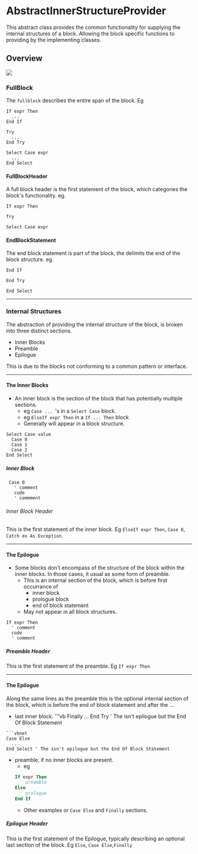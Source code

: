# AbstractInnerStructureProvider
This abstract class provides the common functionality for supplying the internal structures of a block.
Allowing the block specific functions to providing by the implementing classes.

## Overview

![](http://i64.tinypic.com/anh5w5.png)

### FullBlock
The `fullblock` describes the entire span of the block.
Eg
```vbnet
If expr Then
  ...
End If
```
```vbnet
Try
  ...
End Try
```
```
Select Case expr
  ...
End Select
```

#### FullBlockHeader
A full block header is the first statement of the block, which categories the block's functionality.
eg.
```vbnet
If expr Then
```
```vbnet
Try
```
```
Select Case expr
```

#### EndBlockStatement
The end block statement is part of the block, the delimits the end of the block structure.
eg.
```vbnet
End If
```
```vbnet
End Try
```
```vbnet
End Select
```
--------

### Internal Structures
The abstraction of providing the internal structure of the block, is broken into three distinct sections.
 * Inner Blocks
 * Preamble
 * Epilogue

This is due to the blocks not conforming to a common pattern or interface.

--------

#### The Inner Blocks
* An inner block is the section of the block that has potentially multiple sections.
  * eg `Case ... `'s in a `Select Case` block.
  * eg `ElseIf expr Then` in a `If ... Then` block   
  * Generally will appear in a block structure.
```vbnet
Select Case value
  Case 0
  Case 1
  Case 2
End Select
```

##### Inner Block
    
```vbnet
 Case 0
   ' comment
   code
   ' commment
```
###### Inner Block Header
This is the first statement of the inner block.
Eg `ElseIf expr Then`, `Case 0`, `Catch ex As Exception`.

--------

#### The Epilogue 
  * Some blocks don't encompass of the structure of the block within the inner blocks.
    In those cases, it usual as some form of preamble. 
    * This is an internal section of the block, which is before first occurrance of
      * inner block
      * prologue block
      * end of block statement 
    * May not appear in all block structures.
```vbnet
If expr Then
  ' comment
  code
  ' comment
```
##### Preamble Header
This is the first statement of the preamble.
Eg `If expr Then`

--------

#### The Epilogue 

Along the same lines as the preamble this is the optional internal section of the block, which is before the end of block statement and after the ...
  * last inner block.
  '''vb
  Finally
    ...
  End Try ' The isn't epilogue but the End Of Block Statement
  ```
  ```vbnet
  Case Else
    ...
  End Select ' The isn't epilogue but the End Of Block Statement
  ```
  * preamble, if no inner blocks are present.
    * eg
    ```vb
    If expr Then
      ' preamble
    Else
      ' prologue
    End If
    ```   
    * Other examples or `Case Else` and `Finally` sections. 

##### Epilogue Header
This is the first statement of the Epilogue, typically describing an optional last section of the block.
Eg `Else`, `Case Else`,`Finally`

